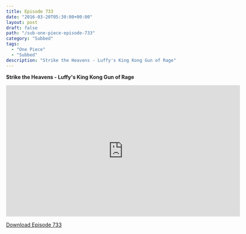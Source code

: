 ```yaml
---
title: Episode 733
date: "2016-03-20T05:30:00+00:00"
layout: post
draft: false
path: "/sub-one-piece-episode-733"
category: "Subbed"
tags:
  - "One Piece"
  - "Subbed"
description: "Strike the Heavens - Luffy's King Kong Gun of Rage"
---
```


**Strike the Heavens - Luffy's King Kong Gun of Rage**

<iframe width="640" height="360" src="https://www.rapidvideo.com/e/G6FRPGN7RA" frameborder="0" marginwidth=0 marginheight=0 scrolling=no allowfullscreen></iframe>

<a href="http://ouo.io/qs/eCodkFEQ?s=https://rapidvid.to/d/https://www.rapidvideo.com/e/G6FRPGN7RA">Download Episode 733</a>
